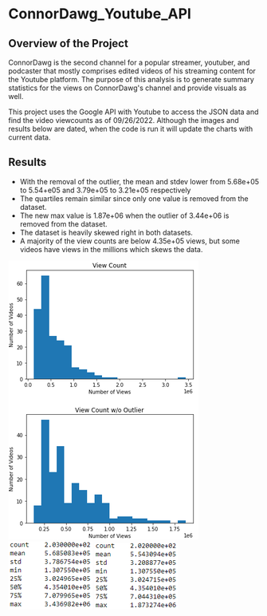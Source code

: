 # ConnorDawg_Youtube_API

## Overview of the Project

ConnorDawg is the second channel for a popular streamer, youtuber, and podcaster that mostly comprises
edited videos of his streaming content for the Youtube platform. The purpose of this analysis is to 
generate summary statistics for the views on ConnorDawg's channel and provide visuals as well.

This project uses the Google API with Youtube to access the JSON data and find the video viewcounts as of 09/26/2022.
Although the images and results below are dated, when the code is run it will update the charts with current data. 

## Results

* With the removal of the outlier, the mean and stdev lower from 5.68e+05 to 5.54+e05 and 3.79e+05 to 3.21e+05 respectively
* The quartiles remain similar since only one value is removed from the dataset.
* The new max value is 1.87e+06 when the outlier of 3.44e+06 is removed from the dataset.
* The dataset is heavily skewed right in both datasets.
* A majority of the view counts are below 4.35e+05 views, but some videos have views in the millions which skews the data. 

![Histogram Plots](/Resources/HistogramPlots.png "Histogram Plots")
![Stats With Outlier](/Resources/StatsWithOutlier.png "Stats With Outlier")
![Stats Without Outlier](/Resources/StatsWithoutOutlier.png "Stats Without Outlier")
